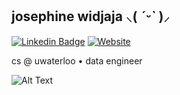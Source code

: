 ## josephine widjaja 	⸜( *ˊᵕˋ* )⸝
[![Linkedin Badge](https://img.shields.io/badge/LinkedIn-0077B5?style=for-the-badge&logo=linkedin&logoColor=white)](https://www.linkedin.com/in/josephine-w/) 
[![Website](https://img.shields.io/badge/website-000000?style=for-the-badge&logo=About.me&logoColor=white)](https://josephine-widjaja.com/)


cs @ uwaterloo • data engineer

![Alt Text](https://media.giphy.com/media/z1GCtK9MHBcQGnHwYH/giphy.gif)

<!--
**josephine-w/josephine-w** is a ✨ _special_ ✨ repository because its `README.md` (this file) appears on your GitHub profile.

Here are some ideas to get you started:

- 🔭 I’m currently working on ...
- 🌱 I’m currently learning ...
- 👯 I’m looking to collaborate on ...
- 🤔 I’m looking for help with ...
- 💬 Ask me about ...
- 📫 How to reach me: ...
- 😄 Pronouns: ...
- ⚡ Fun fact: ...
-->
